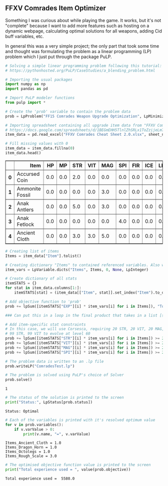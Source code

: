 ## FFXV Comrades Item Optimizer

Something I was curious about while playing the game. It works, but it's not "complete" because I want to add more features such as hosting on a dynamic webpage, calculating optimal solutions for all weapons, adding Cid buff variables, etc.

In general this was a very simple project; the only part that took some time and thought was formulating the problem as a linear programming (LP) problem which I just put through the package PuLP.


```python
# Solving a simple linear programming problem following this tutorial:
# https://pythonhosted.org/PuLP/CaseStudies/a_blending_problem.html

# Importing the usual packages
import numpy as np
import pandas as pd

# Import PuLP modeler functions
from pulp import *
```


```python
# Create the 'prob' variable to contain the problem data
prob = LpProblem("FF15 Comrades Weapon Upgrade Optimization", LpMinimize)
```


```python
# Importing spreadsheet containing all upgrade item data from "FFXV Comrades Cheat Sheet 2.0"
# https://docs.google.com/spreadsheets/d/1BEGmEHH5TlnlZhSRLx1ToZzijeLm7--jB_QafNSSBCk/edit
item_data = pd.read_excel("FFXV Comrades Cheat Sheet 2.0.xlsx", sheet_name = "Items", header = 0, usecols = "B:N")

# Fill missing values with 0
item_data = item_data.fillna(0)
item_data.head()
```




<div>
<style scoped>
    .dataframe tbody tr th:only-of-type {
        vertical-align: middle;
    }

    .dataframe tbody tr th {
        vertical-align: top;
    }

    .dataframe thead th {
        text-align: right;
    }
</style>
<table border="1" class="dataframe">
  <thead>
    <tr style="text-align: right;">
      <th></th>
      <th>Item</th>
      <th>HP</th>
      <th>MP</th>
      <th>STR</th>
      <th>VIT</th>
      <th>MAG</th>
      <th>SPI</th>
      <th>FIR</th>
      <th>ICE</th>
      <th>LNG</th>
      <th>DRK</th>
      <th>SHT</th>
      <th>EXP</th>
    </tr>
  </thead>
  <tbody>
    <tr>
      <th>0</th>
      <td>Accursed Coin</td>
      <td>0.0</td>
      <td>0.0</td>
      <td>2.0</td>
      <td>0.0</td>
      <td>0.0</td>
      <td>0.0</td>
      <td>0.0</td>
      <td>0.0</td>
      <td>0.0</td>
      <td>0.02</td>
      <td>0.0</td>
      <td>490</td>
    </tr>
    <tr>
      <th>1</th>
      <td>Ammonite Fossil</td>
      <td>0.0</td>
      <td>0.0</td>
      <td>0.0</td>
      <td>0.0</td>
      <td>3.0</td>
      <td>0.0</td>
      <td>0.0</td>
      <td>0.0</td>
      <td>0.0</td>
      <td>0.00</td>
      <td>0.0</td>
      <td>450</td>
    </tr>
    <tr>
      <th>2</th>
      <td>Anak Antlers</td>
      <td>0.0</td>
      <td>0.0</td>
      <td>5.0</td>
      <td>0.0</td>
      <td>3.0</td>
      <td>0.0</td>
      <td>0.0</td>
      <td>0.0</td>
      <td>0.0</td>
      <td>0.00</td>
      <td>0.0</td>
      <td>890</td>
    </tr>
    <tr>
      <th>3</th>
      <td>Anak Fetlock</td>
      <td>0.0</td>
      <td>0.0</td>
      <td>0.0</td>
      <td>0.0</td>
      <td>0.0</td>
      <td>4.0</td>
      <td>0.0</td>
      <td>0.0</td>
      <td>0.0</td>
      <td>0.00</td>
      <td>0.0</td>
      <td>550</td>
    </tr>
    <tr>
      <th>4</th>
      <td>Ancient Cloth</td>
      <td>0.0</td>
      <td>0.0</td>
      <td>3.0</td>
      <td>3.0</td>
      <td>5.0</td>
      <td>0.0</td>
      <td>0.0</td>
      <td>0.0</td>
      <td>0.0</td>
      <td>0.00</td>
      <td>0.0</td>
      <td>860</td>
    </tr>
  </tbody>
</table>
</div>




```python
# Creating list of items
Items = item_data["Item"].tolist()

# Creating dictionary "Items" to contained referenced variables. Also we can only have integer amounts of items used.
item_vars = LpVariable.dicts("Items", Items, 0, None, LpInteger)
```


```python
# Create dictionary of all stats
itemSTATS = {}
for stat in item_data.columns[1:]:
    itemSTATS[stat] = (item_data[["Item", stat]].set_index("Item").to_dict()[stat])
```


```python
# Add objective function to 'prob'
prob += lpSum([itemSTATS["EXP"][i] * item_vars[i] for i in Items]), "Total experience used"
```


```python
### Can put this in a loop in the final product that takes in a list [str, vit, ..., sht, exp]

# Add item-specific stat constraints
# In this case, we will use Corsesca, requiring 20 STR, 20 VIT, 20 MAG, 20 SPI to evolve at level 30 &
# 99 STR, 99 VIT to evolve at level 60
prob += lpSum([itemSTATS["STR"][i] * item_vars[i] for i in Items]) >= 20.0, "StrengthRequirement"
prob += lpSum([itemSTATS["VIT"][i] * item_vars[i] for i in Items]) >= 20.0, "VitalityRequirement"
prob += lpSum([itemSTATS["MAG"][i] * item_vars[i] for i in Items]) >= 20.0, "MagicRequirement"
prob += lpSum([itemSTATS["SPI"][i] * item_vars[i] for i in Items]) >= 20.0, "SpiritRequirement"
```


```python
# The problem data is written to an .lp file
prob.writeLP("ComradesTest.lp")
```


```python
# The problem is solved using PuLP's choice of Solver
prob.solve()
```




    1




```python
# The status of the solution is printed to the screen
print("Status:", LpStatus[prob.status])
```

    Status: Optimal
    


```python
# Each of the variables is printed with it's resolved optimum value
for v in prob.variables():
    if v.varValue > 0:
        print(v.name, "=", v.varValue)
```

    Items_Ancient_Cloth = 1.0
    Items_Dragon_Horn = 1.0
    Items_Octolegs = 1.0
    Items_Rough_Scale = 3.0
    


```python
# The optimised objective function value is printed to the screen
print("Total experience used = ", value(prob.objective))
```

    Total experience used =  5580.0
    
